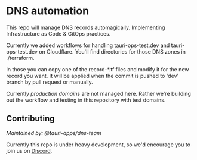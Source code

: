 # DNS automation

This repo will manage DNS records automagically. Implementing Infrastructure as Code & GitOps practices.

Currently we added workflows for handling tauri-ops-test.dev and tauri-ops-test.dev on Cloudflare. You'll find directories for those DNS zones in ./terraform.

In those you can copy one of the record-*.tf files and modify it for the new record you want. It will be applied when the commit is pushed to 'dev' branch by pull request or manually.


Currently *production domains* are not managed here.
Rather we're building out the workflow and testing in this repository with test domains.

## Contributing

_Maintained by: @tauri-apps/dns-team_

Currently this repo is under heavy development, so we'd encourage you to join us on [Discord].

[Discord]: https://discord.com/invite/tauri
